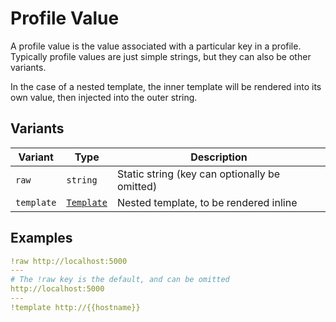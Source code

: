 # Profile Value

A profile value is the value associated with a particular key in a profile. Typically profile values are just simple strings, but they can also be other variants.

In the case of a nested template, the inner template will be rendered into its own value, then injected into the outer string.

## Variants

| Variant    | Type                        | Description                                   |
| ---------- | --------------------------- | --------------------------------------------- |
| `raw`      | `string`                    | Static string (key can optionally be omitted) |
| `template` | [`Template`](./template.md) | Nested template, to be rendered inline        |

## Examples

```yaml
!raw http://localhost:5000
---
# The !raw key is the default, and can be omitted
http://localhost:5000
---
!template http://{{hostname}}
```
